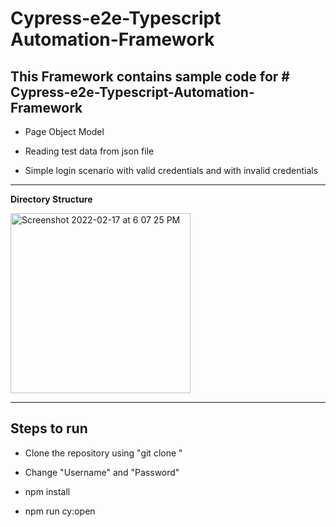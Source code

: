 # Cypress-e2e-Typescript Automation-Framework

**This Framework contains sample code for # Cypress-e2e-Typescript-Automation-Framework**
---------------------------------------------------------------------------------------------
- Page Object Model

- Reading test data from json file

- Simple login scenario with valid credentials and with invalid credentials

----------------------------------------------------------------------------------------------
**Directory Structure**

<img width="288" alt="Screenshot 2022-02-17 at 6 07 25 PM" src="https://user-images.githubusercontent.com/6477971/154483325-5ab7f366-daee-49a5-989f-c7cc63dbdd1b.png">


--------------------------------------------------------------------------------------------------------------------------------------------------------

**Steps to run**
----------------------------------------------------------------------------------------------

- Clone the repository using "git clone "

- Change "Username" and "Password" 

- npm install

- npm run cy:open
